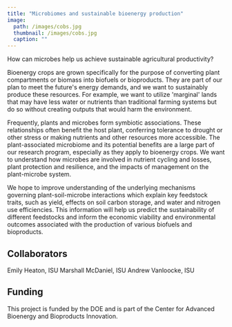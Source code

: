 ```yaml
---
title: "Microbiomes and sustainable bioenergy production"
image: 
  path: /images/cobs.jpg
  thumbnail: /images/cobs.jpg
  caption: ""
---
```


How can microbes help us achieve sustainable agricultural productivity?

Bioenergy crops are grown specifically for the purpose of converting plant compartments or biomass into biofuels or bioproducts. They are part of our plan to meet the future's energy demands, and we want to sustainably produce these resources.  For example, we want to utilize 'marginal' lands that may have less water or nutrients than traditional farming systems but do so without creating outputs that would harm the environment. 

Frequently, plants and microbes form symbiotic associations. These relationships often benefit the host plant, conferring tolerance to drought or other stress or making nutrients and other resources more accessible. The plant-associated microbiome and its potential benefits are a large part of our research program, especially as they apply to bioenergy crops. We want to understand how microbes are involved in nutrient cycling and losses, plant protection and resilience, and the impacts of management on the plant-microbe system.

We hope to improve understanding of the underlying mechanisms governing plant-soil-microbe interactions which explain key feedstock traits, such as yield, effects on soil carbon storage, and water and nitrogen use efficiencies. This information will help us predict the sustainability of different feedstocks and inform the economic viability and environmental outcomes associated with the production of various biofuels and bioproducts.


## Collaborators
Emily Heaton, ISU
Marshall McDaniel, ISU
Andrew Vanloocke, ISU


## Funding

This project is funded by the DOE and is part of the Center for Advanced Bioenergy and Bioproducts Innovation.


